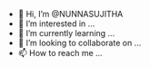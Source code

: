 - 👋 Hi, I’m @NUNNASUJITHA
- 👀 I’m interested in ...
- 🌱 I’m currently learning ...
- 💞️ I’m looking to collaborate on ...
- 📫 How to reach me ...

<!---
NUNNASUJITHA/NUNNASUJITHA is a ✨ special ✨ repository because its `README.md` (this file) appears on your GitHub profile.
You can click the Preview link to take a look at your changes.
--->
